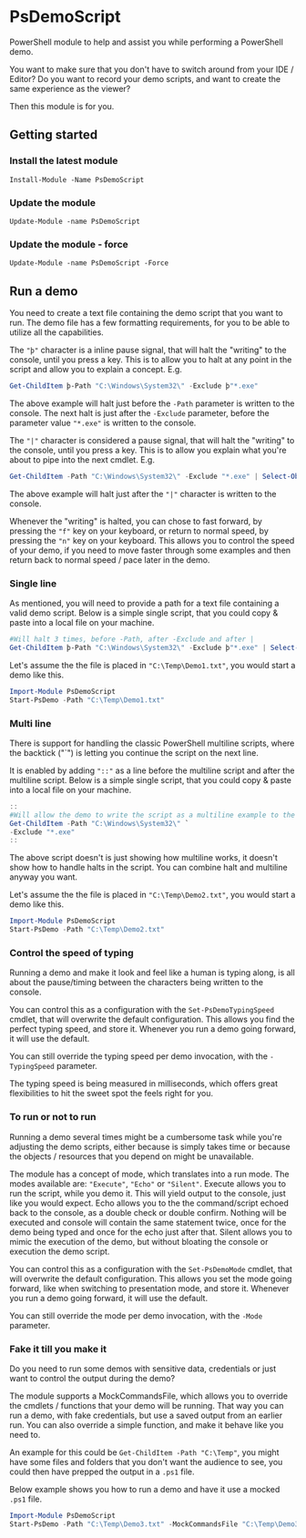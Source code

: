﻿# PsDemoScript

PowerShell module to help and assist you while performing a PowerShell demo.

You want to make sure that you don't have to switch around from your IDE / Editor? Do you want to record your demo scripts, and want to create the same experience as the viewer?

Then this module is for you.

## **Getting started**
### **Install the latest module**

```
Install-Module -Name PsDemoScript
```

### **Update the module**

```
Update-Module -name PsDemoScript
```

### **Update the module - force**

```
Update-Module -name PsDemoScript -Force
```

## **Run a demo**
You need to create a text file containing the demo script that you want to run. The demo file has a few formatting requirements, for you to be able to utilize all the capabilities.

The `"þ"` character is a inline pause signal, that will halt the "writing" to the console, until you press a key. This is to allow you to halt at any point in the script and allow you to explain a concept. E.g.
```PowerShell
Get-ChildItem þ-Path "C:\Windows\System32\" -Exclude þ"*.exe"
```
The above example will halt just before the `-Path` parameter is written to the console. The next halt is just after the `-Exclude` parameter, before the parameter value `"*.exe"` is written to the console.

The `"|"` character is considered a pause signal, that will halt the "writing" to the console, until you press a key. This is to allow you explain what you're about to pipe into the next cmdlet. E.g.
```PowerShell
Get-ChildItem -Path "C:\Windows\System32\" -Exclude "*.exe" | Select-Object -First 10
```
The above example will halt just after the `"|"` character is written to the console.

Whenever the "writing" is halted, you can chose to fast forward, by pressing the `"f"` key on your keyboard, or return to normal speed, by pressing the `"n"` key on your keyboard. This allows you to control the speed of your demo, if you need to move faster through some examples and then return back to normal speed / pace later in the demo.

### **Single line**
As mentioned, you will need to provide a path for a text file containing a valid demo script. Below is a simple single script, that you could copy & paste into a local file on your machine.
```PowerShell
#Will halt 3 times, before -Path, after -Exclude and after |
Get-ChildItem þ-Path "C:\Windows\System32\" -Exclude þ"*.exe" | Select-Object -First 10
```
Let's assume the the file is placed in `"C:\Temp\Demo1.txt"`, you would start a demo like this.
```PowerShell
Import-Module PsDemoScript
Start-PsDemo -Path "C:\Temp\Demo1.txt"
```
### **Multi line**
There is support for handling the classic PowerShell multiline scripts, where the backtick ("\`") is letting you continue the script on the next line.

It is enabled by adding `"::"` as a line before the multiline script and after the multiline script. Below is a simple single script, that you could copy & paste into a local file on your machine.
```PowerShell
::
#Will allow the demo to write the script as a multiline example to the console
Get-ChildItem -Path "C:\Windows\System32\" `
-Exclude "*.exe"
::
```
The above script doesn't is just showing how multiline works, it doesn't show how to handle halts in the script. You can combine halt and multiline anyway you want.

Let's assume the the file is placed in `"C:\Temp\Demo2.txt"`, you would start a demo like this.
```PowerShell
Import-Module PsDemoScript
Start-PsDemo -Path "C:\Temp\Demo2.txt"
```

### **Control the speed of typing**
Running a demo and make it look and feel like a human is typing along, is all about the pause/timing between the characters being written to the console.

You can control this as a configuration with the `Set-PsDemoTypingSpeed` cmdlet, that will overwrite the default configuration. This allows you find the perfect typing speed, and store it. Whenever you run a demo going forward, it will use the default.

You can still override the typing speed per demo invocation, with the `-TypingSpeed` parameter.

The typing speed is being measured in milliseconds, which offers great flexibilities to hit the sweet spot the feels right for you.

### **To run or not to run**
Running a demo several times might be a cumbersome task while you're adjusting the demo scripts, either because is simply takes time or because the objects / resources that you depend on might be unavailable.

The module has a concept of mode, which translates into a run mode. The modes available are: `"Execute"`, `"Echo"` or `"Silent"`.
Execute allows you to run the script, while you demo it. This will yield output to the console, just like you would expect.
Echo allows you to the the command/script echoed back to the console, as a double check or double confirm. Nothing will be executed and console will contain the same statement twice, once for the demo being typed and once for the echo just after that.
Silent allows you to mimic the execution of the demo, but without bloating the console or execution the demo script.

You can control this as a configuration with the `Set-PsDemoMode` cmdlet, that will overwrite the default configuration. This allows you set the mode going forward, like when switching to presentation mode, and store it. Whenever you run a demo going forward, it will use the default.

You can still override the mode per demo invocation, with the `-Mode` parameter.

### **Fake it till you make it**
Do you need to run some demos with sensitive data, credentials or just want to control the output during the demo?

The module supports a MockCommandsFile, which allows you to override the cmdlets / functions that your demo will be running. That way you can run a demo, with fake credentials, but use a saved output from an earlier run. You can also override a simple function, and make it behave like you need to.

An example for this could be `Get-ChildItem -Path "C:\Temp"`, you might have some files and folders that you don't want the audience to see, you could then have prepped the output in a `.ps1` file.

Below example shows you how to run a demo and have it use a mocked `.ps1` file.
```PowerShell
Import-Module PsDemoScript
Start-PsDemo -Path "C:\Temp\Demo3.txt" -MockCommandsFile "C:\Temp\Demo3_Mocked.ps1"
```